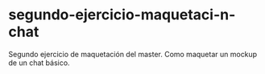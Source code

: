 # segundo-ejercicio-maquetaci-n-chat
Segundo ejercicio de maquetación del master. Como maquetar un mockup de un chat básico. 
